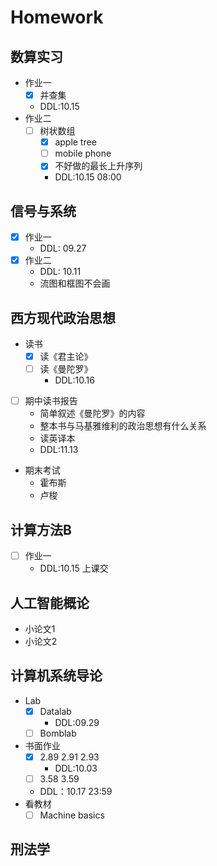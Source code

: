 # Homework

##  数算实习 
* 作业一
  * [x] 并查集
  * DDL:10.15
* 作业二
  * [ ] 树状数组
    * [x] apple tree
    * [ ] mobile phone  
    * [x] 不好做的最长上升序列
    * DDL:10.15 08:00

## 信号与系统
* [x] 作业一
    * DDL: 09.27
* [x] 作业二
    * DDL: 10.11
    * 流图和框图不会画

## 西方现代政治思想
* 读书
    * [x] 读《君主论》
    * [ ] 读《曼陀罗》
        * DDL:10.16
* [ ] 期中读书报告
    * 简单叙述《曼陀罗》的内容
    * 整本书与马基雅维利的政治思想有什么关系
    * 读英译本
    * DDL:11.13
* 期末考试
    * 霍布斯
    * 卢梭
## 计算方法B

* [ ] 作业一
  * DDL:10.15 上课交

## 人工智能概论

* 小论文1
* 小论文2 

## 计算机系统导论
* Lab
    * [x] Datalab
        * DDL:09.29
    * [ ] Bomblab
    
* 书面作业
    * [x] 2.89 2.91 2.93
        * DDL:10.03
    * [ ] 3.58 3.59
    * DDL：10.17 23:59
* 看教材
  * [ ] Machine basics

## 刑法学





 





